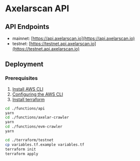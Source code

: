 # Axelarscan API

## API Endpoints
- mainnet: [https://api.axelarscan.io](https://api.axelarscan.io)
- testnet: [https://testnet.api.axelarscan.io](https://testnet.api.axelarscan.io)

## Deployment
### Prerequisites
1. [Install AWS CLI](https://docs.aws.amazon.com/cli/latest/userguide/getting-started-prereqs.html)
2. [Configuring the AWS CLI](https://docs.aws.amazon.com/cli/latest/userguide/cli-chap-configure.html)
3. [Install terraform](https://learn.hashicorp.com/tutorials/terraform/install-cli)

```bash
cd ./functions/api
yarn
cd ./functions/axelar-crawler
yarn
cd ./functions/evm-crawler
yarn

cd ./terraform/testnet
cp variables.tf.example variables.tf
terraform init
terraform apply
```